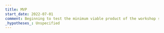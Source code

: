```yaml
---
title: MVP
start_date: 2022-07-01
comment: Beginning to test the minimum viable product of the workshop service.
_hypotheses_: Unspecified
---
```

